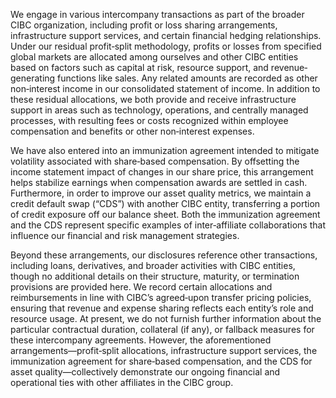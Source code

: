 We engage in various intercompany transactions as part of the broader CIBC organization, including profit or loss sharing arrangements, infrastructure support services, and certain financial hedging relationships. Under our residual profit‐split methodology, profits or losses from specified global markets are allocated among ourselves and other CIBC entities based on factors such as capital at risk, resource support, and revenue‐generating functions like sales. Any related amounts are recorded as other non‐interest income in our consolidated statement of income. In addition to these residual allocations, we both provide and receive infrastructure support in areas such as technology, operations, and centrally managed processes, with resulting fees or costs recognized within employee compensation and benefits or other non‐interest expenses.

We have also entered into an immunization agreement intended to mitigate volatility associated with share‐based compensation. By offsetting the income statement impact of changes in our share price, this arrangement helps stabilize earnings when compensation awards are settled in cash. Furthermore, in order to improve our asset quality metrics, we maintain a credit default swap (“CDS”) with another CIBC entity, transferring a portion of credit exposure off our balance sheet. Both the immunization agreement and the CDS represent specific examples of inter‐affiliate collaborations that influence our financial and risk management strategies.

Beyond these arrangements, our disclosures reference other transactions, including loans, derivatives, and broader activities with CIBC entities, though no additional details on their structure, maturity, or termination provisions are provided here. We record certain allocations and reimbursements in line with CIBC’s agreed‐upon transfer pricing policies, ensuring that revenue and expense sharing reflects each entity’s role and resource usage. At present, we do not furnish further information about the particular contractual duration, collateral (if any), or fallback measures for these intercompany agreements. However, the aforementioned arrangements—profit‐split allocations, infrastructure support services, the immunization agreement for share‐based compensation, and the CDS for asset quality—collectively demonstrate our ongoing financial and operational ties with other affiliates in the CIBC group.
